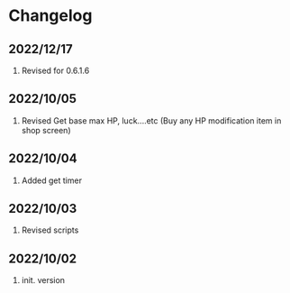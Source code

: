 # Changelog

## 2022/12/17
1. Revised for 0.6.1.6

## 2022/10/05
1. Revised Get base max HP, luck....etc (Buy any HP modification item in shop screen)

## 2022/10/04
1. Added get timer

## 2022/10/03
1. Revised scripts

## 2022/10/02
1. init. version


